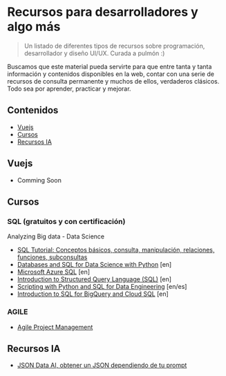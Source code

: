 # Recursos para desarrolladores y algo más

> Un listado de diferentes tipos de recursos sobre programación, desarrollador y diseño UI/UX. Curada a pulmón :)

Buscamos que este material pueda servirte para que entre tanta y tanta información y contenidos disponibles en la web, contar con una serie de recursos de consulta permanente y muchos de ellos, verdaderos clásicos.    
Todo sea por aprender, practicar y mejorar.  

## Contenidos

- [Vuejs](#vue)
- [Cursos](#cursoslinkedin)
- [Recursos IA](#ia)


## Vuejs
- Comming Soon



## Cursos
### SQL (gratuitos y con certificación)
Analyzing Big data - Data Science
- [SQL Tutorial: Conceptos básicos, consulta, manipulación, relaciones, funciones, subconsultas](https://sqlinteractivo.desafiolatam.com/)
- [Databases and SQL for Data Science with Python](https://www.coursya.com/product/databases-and-sql-for-data-science-with-python/) [en]
- [Microsoft Azure SQL](https://www.coursya.com/product/microsoft-azure-sql/) [en]
- [Introduction to Structured Query Language (SQL)](https://www.coursya.com/product/introduction-to-structured-query-language-sql) [en]
- [Scripting with Python and SQL for Data Engineering](https://www.coursya.com/product/scripting-with-python-and-sql-for-data-engineering) [en/es]
- [Introduction to SQL for BigQuery and Cloud SQL](https://www.coursya.com/product/introduction-to-sql-for-bigquery-and-cloud-sql) [en]

### AGILE

- [Agile Project Management](https://www.coursya.com/product/agile-project-management)

## Recursos IA
- [JSON Data AI, obtener un JSON dependiendo de tu prompt ](https://www.jsondataai.com/)
